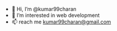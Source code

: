 - 👋 Hi, I’m @kumar99charan
- 👀 I’m interested in web development
- 📫 reach me kumar99charan@gmail.com

<!---
kumar99charan/kumar99charan is a ✨ special ✨ repository because its `README.md` (this file) appears on your GitHub profile.
You can click the Preview link to take a look at your changes.
--->
